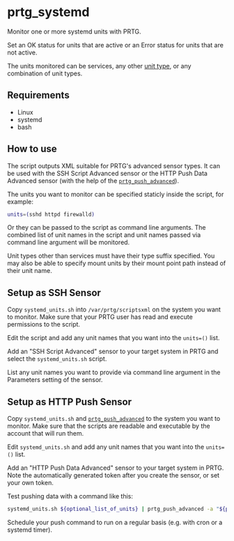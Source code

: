# prtg_systemd

Monitor one or more systemd units with PRTG.

Set an OK status for units that are active or an Error status for units that are not active.

The units monitored can be services, any other [unit type](https://www.freedesktop.org/software/systemd/man/systemd.unit.html), or any combination of unit types.


## Requirements

- Linux
- systemd
- bash


## How to use

The script outputs XML suitable for PRTG's advanced sensor types. It can be used with the SSH Script Advanced sensor or the HTTP Push Data Advanced sensor (with the help of the [`prtg_push_advanced`](https://github.com/evanlinde/prtg_push)).

The units you want to monitor can be specified staticly inside the script, for example:
```bash
units=(sshd httpd firewalld)
```

Or they can be passed to the script as command line arguments. The combined list of unit names in the script and unit names passed via command line argument will be monitored.

Unit types other than services must have their type suffix specified. You may also be able to specify mount units by their mount point path instead of their unit name.


## Setup as SSH Sensor

Copy `systemd_units.sh` into `/var/prtg/scriptsxml` on the system you want to monitor. Make sure that your PRTG user has read and execute permissions to the script.

Edit the script and add any unit names that you want into the `units=()` list.

Add an "SSH Script Advanced" sensor to your target system in PRTG and select the `systemd_units.sh` script.

List any unit names you want to provide via command line argument in the Parameters setting of the sensor.


## Setup as HTTP Push Sensor

Copy `systemd_units.sh` and [`prtg_push_advanced`](https://github.com/evanlinde/prtg_push) to the system you want to monitor. Make sure that the scripts are readable and executable by the account that will run them.

Edit `systemd_units.sh` and add any unit names that you want into the `units=()` list.

Add an "HTTP Push Data Advanced" sensor to your target system in PRTG. Note the automatically generated token after you create the sensor, or set your own token.

Test pushing data with a command like this:
```bash
systemd_units.sh ${optional_list_of_units} | prtg_push_advanced -a "${probe_address}" -t "${token}"
```

Schedule your push command to run on a regular basis (e.g. with cron or a systemd timer).

